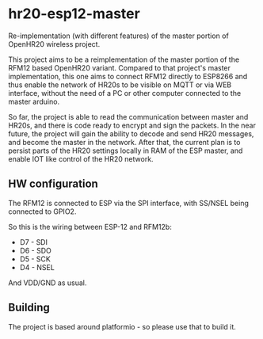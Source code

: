 # hr20-esp12-master

Re-implementation (with different features) of the master portion of OpenHR20 wireless project.

This project aims to be a reimplementation of the master portion of the RFM12 based OpenHR20 variant. 
Compared to that project's master implementation, this one aims to connect RFM12 directly to ESP8266
and thus enable the network of HR20s to be visible on MQTT or via WEB interface, without the need of
a PC or other computer connected to the master arduino.


So far, the project is able to read the communication between master and HR20s, and there is code ready
to encrypt and sign the packets. In the near future, the project will gain the ability to decode and send
HR20 messages, and become the master in the network. After that, the current plan is to persist parts of
the HR20 settings locally in RAM of the ESP master, and enable IOT like control of the HR20 network.

## HW configuration
The RFM12 is connected to ESP via the SPI interface, with SS/NSEL being connected to GPIO2.

So this is the wiring between ESP-12 and RFM12b:

* D7 - SDI
* D6 - SDO
* D5 - SCK
* D4 - NSEL

And VDD/GND as usual.

## Building
The project is based around platformio - so please use that to build it.
